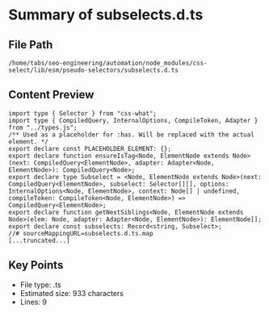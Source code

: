 # Summary of subselects.d.ts
  
## File Path
`/home/tabs/seo-engineering/automation/node_modules/css-select/lib/esm/pseudo-selectors/subselects.d.ts`

## Content Preview
```
import type { Selector } from "css-what";
import type { CompiledQuery, InternalOptions, CompileToken, Adapter } from "../types.js";
/** Used as a placeholder for :has. Will be replaced with the actual element. */
export declare const PLACEHOLDER_ELEMENT: {};
export declare function ensureIsTag<Node, ElementNode extends Node>(next: CompiledQuery<ElementNode>, adapter: Adapter<Node, ElementNode>): CompiledQuery<Node>;
export declare type Subselect = <Node, ElementNode extends Node>(next: CompiledQuery<ElementNode>, subselect: Selector[][], options: InternalOptions<Node, ElementNode>, context: Node[] | undefined, compileToken: CompileToken<Node, ElementNode>) => CompiledQuery<ElementNode>;
export declare function getNextSiblings<Node, ElementNode extends Node>(elem: Node, adapter: Adapter<Node, ElementNode>): ElementNode[];
export declare const subselects: Record<string, Subselect>;
//# sourceMappingURL=subselects.d.ts.map
[...truncated...]
```

## Key Points
- File type: .ts
- Estimated size: 933 characters
- Lines: 9
